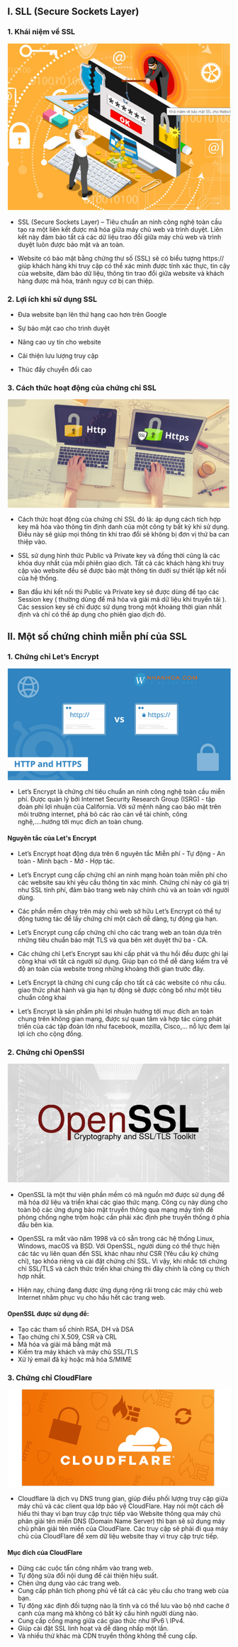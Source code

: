 ## I. SLL (Secure Sockets Layer)
### 1. Khái niệm về SSL

<img src="img/ssl3.png">

- SSL (Secure Sockets Layer) – Tiêu chuẩn an ninh công nghệ toàn cầu tạo ra một liên kết được  mã hóa giữa máy chủ web và trình duyệt. Liên kết này đảm bảo tất cả các dữ liệu trao đổi giữa  máy chủ web và trình duyệt luôn được bảo mật và an toàn. 

- Website có bảo mật bằng chứng thư số (SSL) sẽ có biểu tượng https:// giúp khách hàng khi truy  cập có thể xác minh được tính xác thực, tin cậy của website, đảm bảo dữ liệu, thông tin trao đổi  giữa website và khách hàng được mã hóa, tránh nguy cơ bị can thiệp. 

### 2. Lợi ích khi sử dụng SSL
-  Đưa website bạn lên thứ hạng cao hơn trên Google

- Sự bảo mật cao cho trình duyệt

- Nâng cao uy tín cho website

- Cải thiện lưu lượng truy cập

- Thúc đẩy chuyển đổi cao

### 3. Cách thức hoạt động của chứng chỉ SSL
<img src="img/ssl2.png">

- Cách thức hoạt động của chứng chỉ SSL đó là: áp dụng cách tích hợp key mã hóa vào thông tin định danh của một công ty bất kỳ khi sử dụng. Điều này sẽ giúp mọi thông tin khi trao đổi sẽ không bị đơn vị thứ ba can thiệp vào.


- SSL sử dụng hình thức Public và Private key và đồng thời cũng là các khóa duy nhất của mỗi phiên giao dịch. Tất cả các khách hàng khi truy cập vào website đều sẽ được bảo mật thông tin dưới sự thiết lập kết nối của hệ thống.
- Ban đầu khi kết nối thì Public và Private key sẽ được dùng để tạo các Session key ( thường dùng để mã hóa và giải mã dữ liệu khi truyền tải ). Các session key sẽ chỉ được sử dụng trong một khoảng thời gian nhất định và chỉ có thể áp dụng cho phiên giao dịch đó.


## II. Một số chứng chỉnh miễn phí của SSL
### 1. Chứng chỉ Let’s Encrypt 
<img src="img/chungchi1.png">

- Let’s Encrypt là chứng chỉ tiêu chuẩn an ninh công nghệ toàn cầu miễn phí. Được quản lý bởi  Internet Security Research Group (ISRG) - tập đoàn phi lợi nhuận của California. Với sứ mệnh nâng cao bảo mật trên môi trường internet, phá bỏ các rào cản về tài chính, công nghệ,....hướng tới mục đích an toàn chung.  

#### Nguyên tắc của Let's Encrypt
- Let’s Encrypt hoạt động dựa trên 6 nguyên tắc Miễn phí - Tự động - An toàn - Minh bạch - Mở - Hợp tác. 

- Let’s Encrypt  cung cấp chứng chỉ an ninh mạng hoàn toàn miễn phí cho các website sau khi yêu cầu thông tin xác minh. Chứng chỉ này có giá trị như SSL tính phí, đảm bảo trang web này chính chủ và an toàn với người dùng. 

- Các phần mềm chạy trên máy chủ web sở hữu Let’s Encrypt có thể tự động tương tác để lấy chứng chỉ một cách dễ dàng, tự động gia hạn.

- Let’s Encrypt  cung cấp chứng chỉ cho các trang web an toàn dựa trên những tiêu chuẩn bảo mật TLS và qua bên xét duyệt thứ ba - CA. 

- Các chứng chỉ Let’s Encrypt sau khi cấp phát và thu hồi đều được ghi lại công khai với tất cả người sử dụng. Giúp bạn có thể dễ dàng kiểm tra về độ an toàn của website trong những khoảng thời gian trước đây. 

- Let’s Encrypt là chứng chỉ cung cấp cho tất cả các website có nhu cầu. giao thức phát hành và gia hạn tự động sẽ được công bố như một tiêu chuẩn công khai 

- Let’s Encrypt  là sản phẩm phi lợi nhuận hướng tới mục đích an toàn chung trên không gian mạng, được sự quan tâm và hợp tác cùng phát triển của các tập đoàn lớn như facebook, mozilla, Cisco,... nỗ lực đem lại lợi ích cho cộng đồng. 

### 2. Chứng chỉ OpenSSl
<img src="img/chungchi2.png">

- OpenSSL là một thư viện phần mềm có mã nguồn mở được sử dụng để mã hóa dữ liệu và triển khai các giao thức mạng. Công cụ này dùng cho toàn bộ các ứng dụng bảo mật truyền thông qua mạng máy tính để phòng chống nghe trộm hoặc cần phải xác định phe truyền thống ở phía đầu bên kia.

- OpenSSL ra mắt vào năm 1998 và có sẵn trong các hệ thống Linux, Windows, macOS và BSD. Với OpenSSL, người dùng có thể thực hiện các tác vụ liên quan đến SSL khác nhau như CSR (Yêu cầu ký chứng chỉ), tạo khóa riêng và cài đặt chứng chỉ SSL. Vì vậy, khi nhắc tới chứng chỉ SSL/TLS và cách thức triển khai chúng thì đây chính là công cụ thích hợp nhất.

- Hiện nay, chúng đang được ứng dụng rộng rãi trong các máy chủ web Internet nhằm phục vụ cho hầu hết các trang web.

#### OpenSSL được sử dụng để:

- Tạo các tham số chính RSA, DH và DSA
- Tạo chứng chỉ X.509, CSR và CRL
- Mã hóa và giải mã bằng mật mã
- Kiểm tra máy khách và máy chủ SSL/TLS
- Xử lý email đã ký hoặc mã hóa S/MIME

### 3. Chứng chỉ CloudFlare
<img src="img/chungchi3.png">

- Cloudflare là dịch vụ DNS trung gian, giúp điều phối lượng truy cập giữa máy chủ và các client qua lớp bảo vệ CloudFlare. Hay nói một cách dễ hiểu thì thay vì bạn truy cập trực tiếp vào Website thông qua máy chủ phân giải tên miền DNS (Domain Name Server) thì bạn sẽ sử dụng máy chủ phân giải tên miền của CloudFlare. Các truy cập sẽ phải đi qua máy chủ của CloudFlare để xem dữ liệu website thay vì truy cập trực tiếp.

#### Mục đích của CloudFlare 
- Dừng các cuộc tấn công nhắm vào trang web.
- Tự động sửa đổi nội dung để cải thiện hiệu suất.
- Chèn ứng dụng vào các trang web.
- Cung cấp phân tích phong phú về tất cả các yêu cầu cho trang web của bạn.
- Tự động xác định đối tượng nào là tĩnh và có thể lưu vào bộ nhớ cache ở cạnh của mạng mà không có bất kỳ cấu hình người dùng nào.
- Cung cấp cổng mạng giữa các giao thức như IPv6 \ IPv4.
- Giúp cài đặt SSL linh hoạt và dễ dàng nhấp một lần.
- Và nhiều thứ khác mà CDN truyền thống không thể cung cấp.
